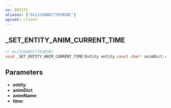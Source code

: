 ```yaml
---
ns: ENTITY
aliases: ["0x11CDABDC7783B2BC"]
apiset: client
---
```

## _SET_ENTITY_ANIM_CURRENT_TIME

```c
// 0x11CDABDC7783B2BC
void _SET_ENTITY_ANIM_CURRENT_TIME(Entity entity,const char* animDict,const char* animName,float time);
```


## Parameters
* **entity**:
* **animDict**:
* **animName**:
* **time**:




